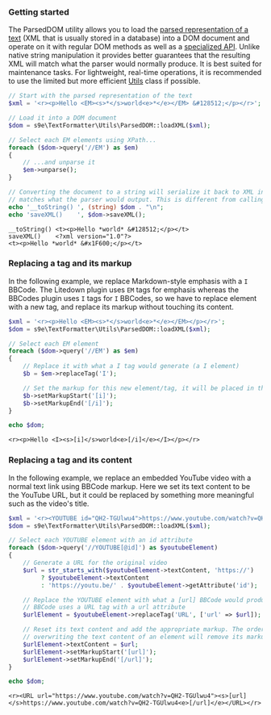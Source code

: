 ### Getting started

The ParsedDOM utility allows you to load the [parsed representation of a text](../Getting_started/How_it_works.md) (XML that is usually stored in a database) into a DOM document and operate on it with regular DOM methods as well as a [specialized API](https://s9e.github.io/TextFormatter/api/s9e/TextFormatter/Utils/ParsedDOM.html). Unlike native string manipulation it provides better guarantees that the resulting XML will match what the parser would normally produce. It is best suited for maintenance tasks. For lightweight, real-time operations, it is recommended to use the limited but more efficient [Utils](https://s9e.github.io/TextFormatter/api/s9e/TextFormatter/Utils.html) class if possible.

```php
// Start with the parsed representation of the text
$xml = '<r><p>Hello <EM><s>*</s>world<e>*</e></EM> &#128512;</p></r>';

// Load it into a DOM document
$dom = s9e\TextFormatter\Utils\ParsedDOM::loadXML($xml);

// Select each EM elements using XPath...
foreach ($dom->query('//EM') as $em)
{
	// ...and unparse it
	$em->unparse();
}

// Converting the document to a string will serialize it back to XML in a way that
// matches what the parser would output. This is different from calling saveXML()
echo '__toString() ', (string) $dom . "\n";
echo 'saveXML()    ', $dom->saveXML();
```
```
__toString() <t><p>Hello *world* &#128512;</p></t>
saveXML()    <?xml version="1.0"?>
<t><p>Hello *world* &#x1F600;</p></t>
```


### Replacing a tag and its markup

In the following example, we replace Markdown-style emphasis with a `I` BBCode. The Litedown plugin uses `EM` tags for emphasis whereas the BBCodes plugin uses `I` tags for `I` BBCodes, so we have to replace element with a new tag, and replace its markup without touching its content.

```php
$xml = '<r><p>Hello <EM><s>*</s>world<e>*</e></EM></p></r>';
$dom = s9e\TextFormatter\Utils\ParsedDOM::loadXML($xml);

// Select each EM element
foreach ($dom->query('//EM') as $em)
{
	// Replace it with what a I tag would generate (a I element)
	$b = $em->replaceTag('I');

	// Set the markup for this new element/tag, it will be placed in the appropriate location
	$b->setMarkupStart('[i]');
	$b->setMarkupEnd('[/i]');
}

echo $dom;
```
```
<r><p>Hello <I><s>[i]</s>world<e>[/i]</e></I></p></r>
```


### Replacing a tag and its content

In the following example, we replace an embedded YouTube video with a normal text link using BBCode markup. Here we set its text content to be the YouTube URL, but it could be replaced by something more meaningful such as the video's title.


```php
$xml = '<r><YOUTUBE id="QH2-TGUlwu4">https://www.youtube.com/watch?v=QH2-TGUlwu4</YOUTUBE></r>';
$dom = s9e\TextFormatter\Utils\ParsedDOM::loadXML($xml);

// Select each YOUTUBE element with an id attribute
foreach ($dom->query('//YOUTUBE[@id]') as $youtubeElement)
{
	// Generate a URL for the original video
	$url = str_starts_with($youtubeElement->textContent, 'https://')
	     ? $youtubeElement->textContent
	     : 'https://youtu.be/' . $youtubeElement->getAttribute('id');

	// Replace the YOUTUBE element with what a [url] BBCode would produce. The default [url]
	// BBCode uses a URL tag with a url attribute
	$urlElement = $youtubeElement->replaceTag('URL', ['url' => $url]);

	// Reset its text content and add the appropriate markup. The order is important here as
	// overwriting the text content of an element will remove its markup
	$urlElement->textContent = $url;
	$urlElement->setMarkupStart('[url]');
	$urlElement->setMarkupEnd('[/url]');
}

echo $dom;
```
```
<r><URL url="https://www.youtube.com/watch?v=QH2-TGUlwu4"><s>[url]</s>https://www.youtube.com/watch?v=QH2-TGUlwu4<e>[/url]</e></URL></r>
```
